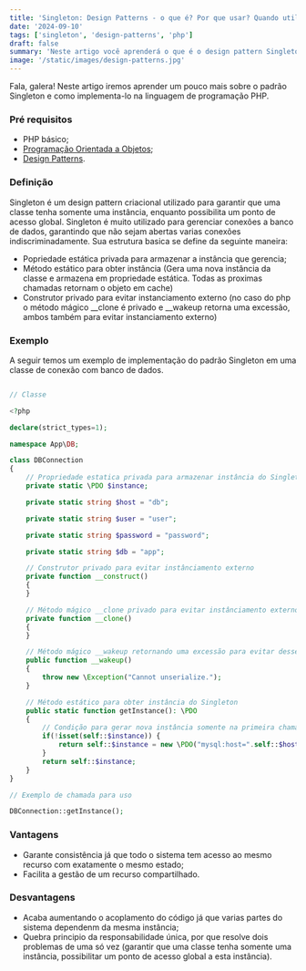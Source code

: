 ```yaml
---
title: 'Singleton: Design Patterns - o que é? Por que usar? Quando utilizar. Resumo com exemplos em PHP!'
date: '2024-09-10'
tags: ['singleton', 'design-patterns', 'php']
draft: false
summary: 'Neste artigo você aprenderá o que é o design pattern Singleton e como utiliza-lo.'
image: '/static/images/design-patterns.jpg'
---
```


Fala, galera! Neste artigo iremos aprender um pouco mais sobre o padrão Singleton e como implementa-lo na linguagem de programação PHP.

### Pré requisitos

- PHP básico;
- [Programação Orientada a Objetos](https://devcontratado.com/blog/engenharia-de-software/orientacao-a-objetos);
- [Design Patterns](https://devcontratado.com/blog/engenharia-de-software/design-patterns/design-patterns-o-que-e).

### Definição

Singleton é um design pattern criacional utilizado para garantir que uma classe tenha somente uma instância, enquanto possibilita um ponto de acesso global. Singleton é muito utilizado para gerenciar conexões a banco de dados, garantindo que não sejam abertas varias conexões indiscriminadamente.
Sua estrutura basica se define da seguinte maneira:

- Popriedade estática privada para armazenar a instância que gerencia;
- Método estático para obter instância (Gera uma nova instância da classe e armazena em propriedade estática. Todas as proximas chamadas retornam o objeto em cache)
- Construtor privado para evitar instanciamento externo (no caso do php o método mágico __clone é privado e __wakeup retorna uma excessão, ambos também para evitar instanciamento externo)

### Exemplo

A seguir temos um exemplo de implementação do padrão Singleton em uma classe de conexão com banco de dados.

```php

// Classe

<?php

declare(strict_types=1);

namespace App\DB;

class DBConnection
{
    // Propriedade estatica privada para armazenar instância do Singleton
    private static \PDO $instance;

    private static string $host = "db";

    private static string $user = "user";

    private static string $password = "password";

    private static string $db = "app";

    // Construtor privado para evitar instânciamento externo
    private function __construct()
    {
    }

    // Método mágico __clone privado para evitar instânciamento externo
    private function __clone()
    {
    }

    // Método mágico __wakeup retornando uma excessão para evitar desserialização/ instânciamento externo.
    public function __wakeup()
    {
        throw new \Exception("Cannot unserialize.");
    }

    // Método estático para obter instância do Singleton
    public static function getInstance(): \PDO
    {
        // Condição para gerar nova instância somente na primeira chamada
        if(!isset(self::$instance)) {
            return self::$instance = new \PDO("mysql:host=".self::$host.";dbname=".self::$db, self::$user, self::$password);
        }
        return self::$instance;
    }
}

// Exemplo de chamada para uso

DBConnection::getInstance();

```

### Vantagens

- Garante consistência já que todo o sistema tem acesso ao mesmo recurso com exatamente o mesmo estado;
- Facilita a gestão de um recurso compartilhado.

### Desvantagens

- Acaba aumentando o acoplamento do código já que varias partes do sistema dependenm da mesma instância;
- Quebra principio da responsabilidade única, por que resolve dois problemas de uma só vez (garantir que uma classe tenha somente uma instância, possibilitar um ponto de acesso global a esta instância).
